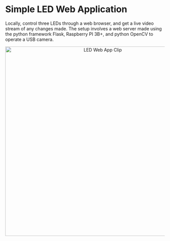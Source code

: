 # Simple LED Web Application 

Locally, control three LEDs through a web browser, and get a live video stream 
of any changes made. The setup involves a web server made using the python 
framework Flask, Raspberry PI 3B+, and python OpenCV to operate a USB camera.

<p align="center">
  <img title='LED Web App Clip' src=docs/led_web_app_video.gif width="600">
</p>